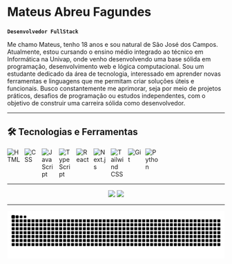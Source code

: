 # Mateus Abreu Fagundes

**`Desenvolvedor FullStack`**

Me chamo Mateus, tenho 18 anos e sou natural de São José dos Campos. Atualmente, estou cursando o ensino médio integrado ao técnico em Informática na Univap, onde venho desenvolvendo uma base sólida em programação, desenvolvimento web e lógica computacional. Sou um estudante dedicado da área de tecnologia, interessado em aprender novas ferramentas e linguagens que me permitam criar soluções úteis e funcionais. Busco constantemente me aprimorar, seja por meio de projetos práticos, desafios de programação ou estudos independentes, com o objetivo de construir uma carreira sólida como desenvolvedor.

---

## 🛠️ Tecnologias e Ferramentas

<div style="display: flex; flex-wrap: wrap; gap: 10px;">
  <img title="HTML" alt="HTML" width="30px" src="https://cdn.jsdelivr.net/gh/devicons/devicon@latest/icons/html5/html5-original.svg"/>
  <img title="CSS" alt="CSS" width="30px" src="https://cdn.jsdelivr.net/gh/devicons/devicon@latest/icons/css3/css3-original.svg"/>
  <img title="JavaScript" alt="JavaScript" width="30px" src="https://cdn.jsdelivr.net/gh/devicons/devicon@latest/icons/javascript/javascript-original.svg"/>
  <img title="TypeScript" alt="TypeScript" width="30px" src="https://cdn.jsdelivr.net/gh/devicons/devicon@latest/icons/typescript/typescript-original.svg"/>
  <img title="React" alt="React" width="30px" src="https://cdn.jsdelivr.net/gh/devicons/devicon@latest/icons/react/react-original.svg"/>
  <img title="Next.js" alt="Next.js" width="30px" src="https://cdn.jsdelivr.net/gh/devicons/devicon@latest/icons/nextjs/nextjs-original.svg"/>
  <img title="Tailwind CSS" alt="Tailwind CSS" width="30px" src="https://cdn.jsdelivr.net/gh/devicons/devicon@latest/icons/tailwindcss/tailwindcss-original.svg"/>
  <img title="Git" alt="Git" width="30px" src="https://cdn.jsdelivr.net/gh/devicons/devicon@latest/icons/git/git-original.svg"/>
  <img title="Python" alt="Python" width="30px" src="https://cdn.jsdelivr.net/gh/devicons/devicon@latest/icons/python/python-original.svg"/>
</div>

---

<div align="center">
  <img height="180em" src="https://github-readme-stats.vercel.app/api?username=mateussabr&show_icons=true&theme=tokyonight&include_all_commits=true&locale=pt-br" />
  <img height="180em" src="https://github-readme-stats.vercel.app/api/top-langs/?username=mateussabr&theme=tokyonight&layout=compact&custom_title=Tecnologias&langs_count=9" />
</div>

---

<div align="center">
  <img src="https://raw.githubusercontent.com/mateussabr/mateussabr/output/snake.svg" alt="Snake animation" />
</div>
